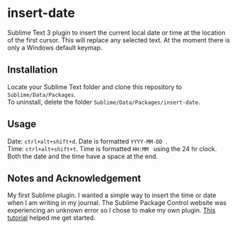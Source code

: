 # insert-date

Sublime Text 3 plugin to insert the current local date or time at the location 
of the first cursor. This will replace any selected text. At the moment there
is only a Windows default keymap.

## Installation
Locate your Sublime Text folder and clone this repository to 
`Sublime/Data/Packages`.<br>
To uninstall, delete the folder `Sublime/Data/Packages/insert-date`.

## Usage
Date: `ctrl+alt+shift+d`. Date is formatted `YYYY-MM-DD `.<br>
Time: `ctrl+alt+shift+t`. Time is formatted `HH:MM ` using the 24 hr clock. <br>
Both the date and the time have a space at the end.

## Notes and Acknowledgement
My first Sublime plugin. I wanted a simple way to insert the time or date when
I am writing in my journal. The Sublime Package Control website was experiencing
an unknown error so I chose to make my own plugin. 
[This tutorial](https://cnpagency.com/blog/creating-sublime-text-3-plugins-part-1/
 "Creating Sublime Text 3 Plugins, by Sam Mello") helped me get started.

